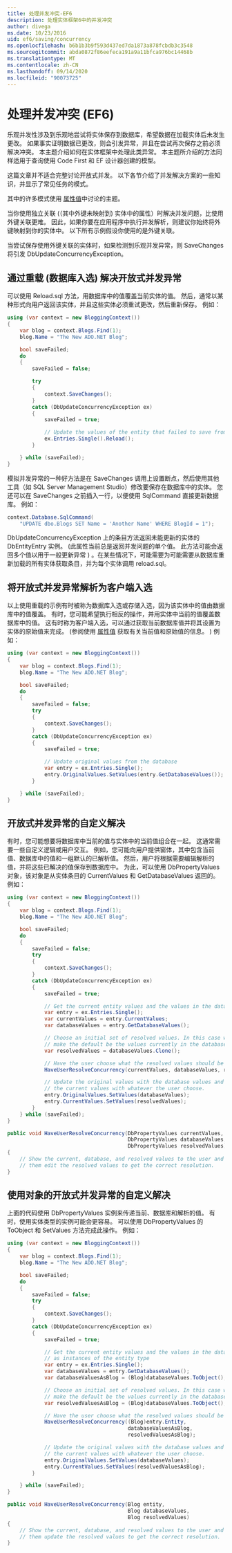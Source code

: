 ```yaml
---
title: 处理并发冲突-EF6
description: 处理实体框架6中的并发冲突
author: divega
ms.date: 10/23/2016
uid: ef6/saving/concurrency
ms.openlocfilehash: b6b1b3b9f593d437ed7da1873a878fcbdb3c3548
ms.sourcegitcommit: abda0872f86eefeca191a9a11bfca976bc14468b
ms.translationtype: MT
ms.contentlocale: zh-CN
ms.lasthandoff: 09/14/2020
ms.locfileid: "90073725"
---
```

# <a name="handling-concurrency-conflicts-ef6"></a>处理并发冲突 (EF6) 

乐观并发性涉及到乐观地尝试将实体保存到数据库，希望数据在加载实体后未发生更改。 如果事实证明数据已更改，则会引发异常，并且在尝试再次保存之前必须解决冲突。 本主题介绍如何在实体框架中处理此类异常。 本主题所介绍的方法同样适用于查询使用 Code First 和 EF 设计器创建的模型。  

这篇文章并不适合完整讨论开放式并发。 以下各节介绍了并发解决方案的一些知识，并显示了常见任务的模式。  

其中的许多模式使用 [属性值](xref:ef6/saving/change-tracking/property-values)中讨论的主题。  

当你使用独立关联 (（其中外键未映射到) 实体中的属性）时解决并发问题，比使用外键关联更难。 因此，如果你要在应用程序中执行并发解析，则建议你始终将外键映射到你的实体中。 以下所有示例假设你使用的是外键关联。  

当尝试保存使用外键关联的实体时，如果检测到乐观并发异常，则 SaveChanges 将引发 DbUpdateConcurrencyException。  

## <a name="resolving-optimistic-concurrency-exceptions-with-reload-database-wins"></a>通过重载 (数据库入选) 解决开放式并发异常  

可以使用 Reload.sql 方法，用数据库中的值覆盖当前实体的值。 然后，通常以某种形式向用户返回该实体，并且这些实体必须重试更改，然后重新保存。 例如：  

``` csharp
using (var context = new BloggingContext())
{
    var blog = context.Blogs.Find(1);
    blog.Name = "The New ADO.NET Blog";

    bool saveFailed;
    do
    {
        saveFailed = false;

        try
        {
            context.SaveChanges();
        }
        catch (DbUpdateConcurrencyException ex)
        {
            saveFailed = true;

            // Update the values of the entity that failed to save from the store
            ex.Entries.Single().Reload();
        }

    } while (saveFailed);
}
```  

模拟并发异常的一种好方法是在 SaveChanges 调用上设置断点，然后使用其他工具（如 SQL Server Management Studio）修改要保存在数据库中的实体。 您还可以在 SaveChanges 之前插入一行，以便使用 SqlCommand 直接更新数据库。 例如：  

``` csharp
context.Database.SqlCommand(
    "UPDATE dbo.Blogs SET Name = 'Another Name' WHERE BlogId = 1");
```  

DbUpdateConcurrencyException 上的条目方法返回未能更新的实体的 DbEntityEntry 实例。  (此属性当前总是返回并发问题的单个值。 此方法可能会返回多个值以用于一般更新异常 ) 。在某些情况下，可能需要为可能需要从数据库重新加载的所有实体获取条目，并为每个实体调用 reload.sql。  

## <a name="resolving-optimistic-concurrency-exceptions-as-client-wins"></a>将开放式并发异常解析为客户端入选  

以上使用重载的示例有时被称为数据库入选或存储入选，因为该实体中的值由数据库中的值覆盖。 有时，您可能希望执行相反的操作，并用实体中当前的值覆盖数据库中的值。 这有时称为客户端入选，可以通过获取当前数据库值并将其设置为实体的原始值来完成。  (参阅使用 [属性值](xref:ef6/saving/change-tracking/property-values) 获取有关当前值和原始值的信息。 ) 例如：  

``` csharp
using (var context = new BloggingContext())
{
    var blog = context.Blogs.Find(1);
    blog.Name = "The New ADO.NET Blog";

    bool saveFailed;
    do
    {
        saveFailed = false;
        try
        {
            context.SaveChanges();
        }
        catch (DbUpdateConcurrencyException ex)
        {
            saveFailed = true;

            // Update original values from the database
            var entry = ex.Entries.Single();
            entry.OriginalValues.SetValues(entry.GetDatabaseValues());
        }

    } while (saveFailed);
}
```  

## <a name="custom-resolution-of-optimistic-concurrency-exceptions"></a>开放式并发异常的自定义解决  

有时，您可能想要将数据库中当前的值与实体中的当前值组合在一起。 这通常需要一些自定义逻辑或用户交互。 例如，您可能向用户提供窗体，其中包含当前值、数据库中的值和一组默认的已解析值。 然后，用户将根据需要编辑解析的值，并将这些已解决的值保存到数据库中。 为此，可以使用 DbPropertyValues 对象，该对象是从实体条目的 CurrentValues 和 GetDatabaseValues 返回的。 例如：  

``` csharp
using (var context = new BloggingContext())
{
    var blog = context.Blogs.Find(1);
    blog.Name = "The New ADO.NET Blog";

    bool saveFailed;
    do
    {
        saveFailed = false;
        try
        {
            context.SaveChanges();
        }
        catch (DbUpdateConcurrencyException ex)
        {
            saveFailed = true;

            // Get the current entity values and the values in the database
            var entry = ex.Entries.Single();
            var currentValues = entry.CurrentValues;
            var databaseValues = entry.GetDatabaseValues();

            // Choose an initial set of resolved values. In this case we
            // make the default be the values currently in the database.
            var resolvedValues = databaseValues.Clone();

            // Have the user choose what the resolved values should be
            HaveUserResolveConcurrency(currentValues, databaseValues, resolvedValues);

            // Update the original values with the database values and
            // the current values with whatever the user choose.
            entry.OriginalValues.SetValues(databaseValues);
            entry.CurrentValues.SetValues(resolvedValues);
        }
    } while (saveFailed);
}

public void HaveUserResolveConcurrency(DbPropertyValues currentValues,
                                       DbPropertyValues databaseValues,
                                       DbPropertyValues resolvedValues)
{
    // Show the current, database, and resolved values to the user and have
    // them edit the resolved values to get the correct resolution.
}
```  

## <a name="custom-resolution-of-optimistic-concurrency-exceptions-using-objects"></a>使用对象的开放式并发异常的自定义解决  

上面的代码使用 DbPropertyValues 实例来传递当前、数据库和解析的值。 有时，使用实体类型的实例可能会更容易。 可以使用 DbPropertyValues 的 ToObject 和 SetValues 方法完成此操作。 例如：  

``` csharp
using (var context = new BloggingContext())
{
    var blog = context.Blogs.Find(1);
    blog.Name = "The New ADO.NET Blog";

    bool saveFailed;
    do
    {
        saveFailed = false;
        try
        {
            context.SaveChanges();
        }
        catch (DbUpdateConcurrencyException ex)
        {
            saveFailed = true;

            // Get the current entity values and the values in the database
            // as instances of the entity type
            var entry = ex.Entries.Single();
            var databaseValues = entry.GetDatabaseValues();
            var databaseValuesAsBlog = (Blog)databaseValues.ToObject();

            // Choose an initial set of resolved values. In this case we
            // make the default be the values currently in the database.
            var resolvedValuesAsBlog = (Blog)databaseValues.ToObject();

            // Have the user choose what the resolved values should be
            HaveUserResolveConcurrency((Blog)entry.Entity,
                                       databaseValuesAsBlog,
                                       resolvedValuesAsBlog);

            // Update the original values with the database values and
            // the current values with whatever the user choose.
            entry.OriginalValues.SetValues(databaseValues);
            entry.CurrentValues.SetValues(resolvedValuesAsBlog);
        }

    } while (saveFailed);
}

public void HaveUserResolveConcurrency(Blog entity,
                                       Blog databaseValues,
                                       Blog resolvedValues)
{
    // Show the current, database, and resolved values to the user and have
    // them update the resolved values to get the correct resolution.
}
```  
